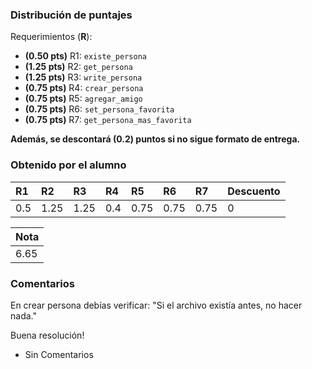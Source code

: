 ﻿### Distribución de puntajes

Requerimientos (**R**):

* **(0.50 pts)** R1: `existe_persona`
* **(1.25 pts)** R2: `get_persona`
* **(1.25 pts)** R3: `write_persona`
* **(0.75 pts)** R4: `crear_persona`
* **(0.75 pts)** R5: `agregar_amigo`
* **(0.75 pts)** R6: `set_persona_favorita`
* **(0.75 pts)** R7: `get_persona_mas_favorita`

**Además, se descontará (0.2) puntos si no sigue formato de entrega.**

### Obtenido por el alumno
| R1 | R2 | R3 | R4 | R5 | R6 | R7 |Descuento |
|:---|:---|:---|:---|:---|:---|:---|:---------|
| 0.5 | 1.25 | 1.25 | 0.4 | 0.75 | 0.75 | 0.75 | 0 |

| Nota |
|:-----|
| 6.65 |

### Comentarios

En crear persona debías verificar: "Si el archivo existía antes, no hacer nada."

Buena resolución!

* Sin Comentarios
